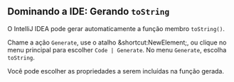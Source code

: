 ## Dominando a IDE: Gerando `toString`

O IntelliJ IDEA pode gerar automaticamente a função membro `toString()`.

Chame a ação <span class="control">`Generate`</span>, use o atalho <span class="shortcut">&shortcut:NewElement;</span>, ou clique no menu principal para escolher <span class="control">`Code | Generate`</span>. No menu <span class="control">`Generate`</span>, escolha `toString`.

Você pode escolher as propriedades a serem incluídas na função gerada.